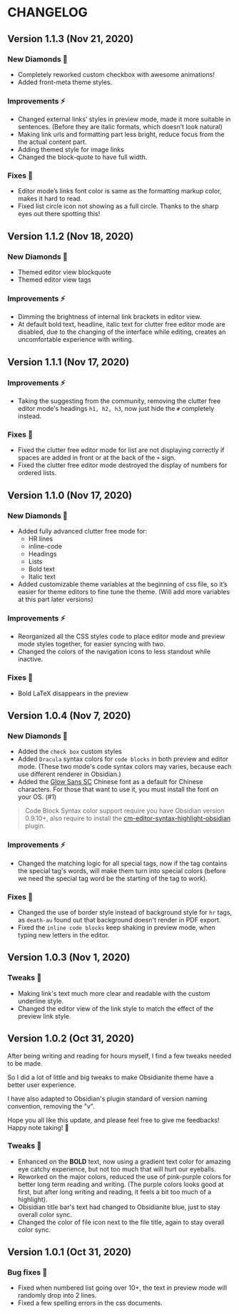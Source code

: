 # CHANGELOG

## Version 1.1.3 (Nov 21, 2020)

### New Diamonds 💎

- Completely reworked custom checkbox with awesome animations!
- Added front-meta theme styles.

### Improvements ⚡️

- Changed external links’ styles in preview mode, made it more suitable in sentences. (Before they are italic formats, which doesn’t look natural)
- Making link urls and formatting part less bright, reduce focus from the the actual content part.
- Adding themed style for image links
- Changed the block-quote to have full width.

### Fixes 🔧

- Editor mode’s links font color is same as the formatting markup color, makes it hard to read.
- Fixed list circle icon not showing as a full circle. Thanks to the sharp eyes out there spotting this!

## Version 1.1.2 (Nov 18, 2020)

### New Diamonds 💎

- Themed editor view blockquote
- Themed editor view tags

### Improvements ⚡️

- Dimming the brightness of internal link brackets in editor view.
- At default bold text, headline, italic text for clutter free editor mode are disabled, due to the changing of the interface while editing, creates an uncomfortable experience with writing.

## Version 1.1.1 (Nov 17, 2020)

### Improvements ⚡️

- Taking the suggesting from the community, removing the clutter free editor mode's headings `h1, h2, h3`, now just hide the `#` completely instead.

### Fixes 🔧

- Fixed the clutter free editor mode for list are not displaying correctly if spaces are added in front or at the back of the `+` sign.
- Fixed the clutter free editor mode destroyed the display of numbers for ordered lists.

## Version 1.1.0 (Nov 17, 2020)

### New Diamonds 💎

- Added fully advanced clutter free mode for:
  - HR lines
  - inline-code
  - Headings
  - Lists
  - Bold text
  - Italic text
- Added customizable theme variables at the beginning of css file, so it’s easier for theme editors to fine tune the theme. (Will add more variables at this part later versions)

### Improvements ⚡️

- Reorganized all the CSS styles code to place editor mode and preview mode styles together, for easier syncing with two.
- Changed the colors of the navigation icons to less standout while inactive.

### Fixes 🔧

- Bold LaTeX disappears in the preview

## Version 1.0.4 (Nov 7, 2020)

### New Diamonds 💎

- Added the `check box` custom styles
- Added `Dracula` syntax colors for `code blocks` in both preview and editor mode. (These two mode's code syntax colors may varies, because each use different renderer in Obsidian.)
- Added the [Glow Sans SC](https://github.com/welai/glow-sans) Chinese font as a default for Chinese characters. For those that want to use it, you must install the font on your OS. (#1)

> Code Block Syntax color support require you have Obsidian version 0.9.10+, also require to install the [cm-editor-syntax-highlight-obsidian](https://github.com/deathau/cm-editor-syntax-highlight-obsidian/releases/tag/0.0.1) plugin.

### Improvements ⚡️

- Changed the matching logic for all special tags, now if the tag contains the special tag's words, will make them turn into special colors (before we need the special tag word be the starting of the tag to work).

### Fixes 🔧

- Changed the use of border style instead of background style for `hr` tags, as `death-au` found out that background doesn't render in PDF export.
- Fixed the `inline code blocks` keep shaking in preview mode, when typing new letters in the editor.

## Version 1.0.3 (Nov 1, 2020)

### Tweaks 💎

- Making link's text much more clear and readable with the custom underline style.
- Changed the editor view of the link style to match the effect of the preview link style.

## Version 1.0.2 (Oct 31, 2020)

After being writing and reading for hours myself, I find a few tweaks needed to be made.

So I did a lot of little and big tweaks to make Obsidianite theme have a better user experience.

I have also adapted to Obsidian's plugin standard of version naming convention, removing the "v".

Hope you all like this update, and please feel free to give me feedbacks! Happy note taking! 💎

### Tweaks 💎

- Enhanced on the **BOLD** text, now using a gradient text color for amazing eye catchy experience, but not too much that will hurt our eyeballs.
- Reworked on the major colors, reduced the use of pink-purple colors for better long term reading and writing. (The purple colors looks good at first, but after long writing and reading, it feels a bit too much of a highlight).
- Obisidian title bar's text had changed to Obsidianite blue, just to stay overall color sync.
- Changed the color of file icon next to the file title, again to stay overall color sync.

## Version 1.0.1 (Oct 31, 2020)

### Bug fixes 🐛

- Fixed when numbered list going over 10+, the text in preview mode will randomly drop into 2 lines.
- Fixed a few spelling errors in the css documents.
